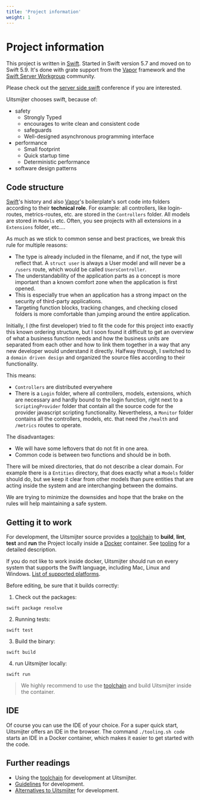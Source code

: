 ```yaml
---
title: 'Project information'
weight: 1
---
```


# Project information

This project is written in [Swift](https://www.swift.org). Started in Swift version 5.7 
and moved on to Swift 5.9. It's done with grate support from the [Vapor](https://vapor.codes)
framework and the [Swift Server Workgroup](https://www.swift.org/server/) community.

Please check out the [server side swift](https://www.serversideswift.info) conference if you are interested.

Uitsmijter chooses swift, because of:

- safety
    - Strongly Typed
    - encourages to write clean and consistent code
    - safeguards
    - Well-designed asynchronous programming interface
- performance
    - Small footprint
    - Quick startup time
    - Deterministic performance
- software design patterns

## Code structure

[Swift](https://www.swift.org)'s history and also [Vapor](https://vapor.codes)'s boilerplate's sort code into
folders according to their **technical role**. For example: all controllers, like login-routes, metrics-routes, etc. are
stored in the `Controllers` folder. All models are stored in `Models` etc. Often, you see projects with all
extensions in a `Extensions` folder, etc....

As much as we stick to common sense and best practices, we break this rule for multiple reasons:

- The type is already included in the filename, and if not, the type will reflect that. A `struct user` is always a
  User model and will never be a `/users` route, which would be called `UsersController`.
- The understandability of the application parts as a concept is more important than a known comfort zone when the
  application is first opened.
- This is especially true when an application has a strong impact on the security of third-party applications.
- Targeting function blocks, tracking changes, and checking closed folders is more comfortable than jumping around the
  entire application.

Initially, I (the first developer) tried to fit the code for this project into exactly this known ordering structure,
but I soon found it difficult to get an overview of what a business function needs and how the business units are
separated from each other and how to link them together in a way that any new developer would understand it directly.
Halfway through, I switched to a `domain driven design` and organized the source files according to their functionality.

This means:

- `Controllers` are distributed everywhere
- There is a `Login` folder, where all controllers, models, extensions, which are necessary and hardly bound to the
  login function, right next to a `ScriptingProvider` folder that contain all the source code for the provider
  javascript scripting functionality. Nevertheless, a `Monitor` folder contains all the controllers, models, etc. that
  need the `/health` and `/metrics` routes to operate.

The disadvantages:

- We will have some leftovers that do not fit in one area.
- Common code is between two functions and should be in both.

There will be mixed directories, that do not describe a clear domain. For example there is a `Entities` directory,
that does exactly what a `Models` folder should do, but we keep it clear from other models than pure entities that are
acting inside the system and are interchanging between the domains.

We are trying to minimize the downsides and hope that the brake on the rules will help maintaining a safe system.

## Getting it to work

For development, the Uitsmijter source provides a [toolchain](/contribution/tooling) to **build**, **lint**, **test** and 
**run** the Project locally inside a [Docker](https://www.docker.com) container. See [tooling](/contribution/tooling) for a detailed
description.

If you do not like to work inside docker, Uitsmijter should run on every system that supports the Swift language,
including Mac, Linux and Windows. [List of supported platforms](https://www.swift.org/download/).

Before editing, be sure that it builds correctly:

1. Check out the packages:

```shell
swift package resolve
```

2. Running tests:

```shell
swift test
```

3. Build the binary:

```shell
swift build
```

4. run Uitsmijter locally:

```shell
swift run
```

> We highly recommend to use the [toolchain](/contribution/tooling) and build Uitsmijter inside the container.

## IDE

Of course you can use the IDE of your choice. For a super quick start, Uitsmijter offers an IDE in the browser. 
The command `./tooling.sh code` starts an IDE in a Docker container, which makes it easier to get started with the code.

## Further readings

- Using the [toolchain](/contribution/tooling) for development at Uitsmijter.
- [Guidelines](/contribution/guidelines) for development.
- [Alternatives to Uitsmijter](/contribution/list-of-competitors) for development.
